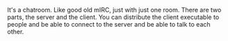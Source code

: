 It's a chatroom. Like good old mIRC, just with just one room. There are two parts, the server and the client. You can distribute the client executable to people and be able to connect to the server and be able to talk to each other. 

